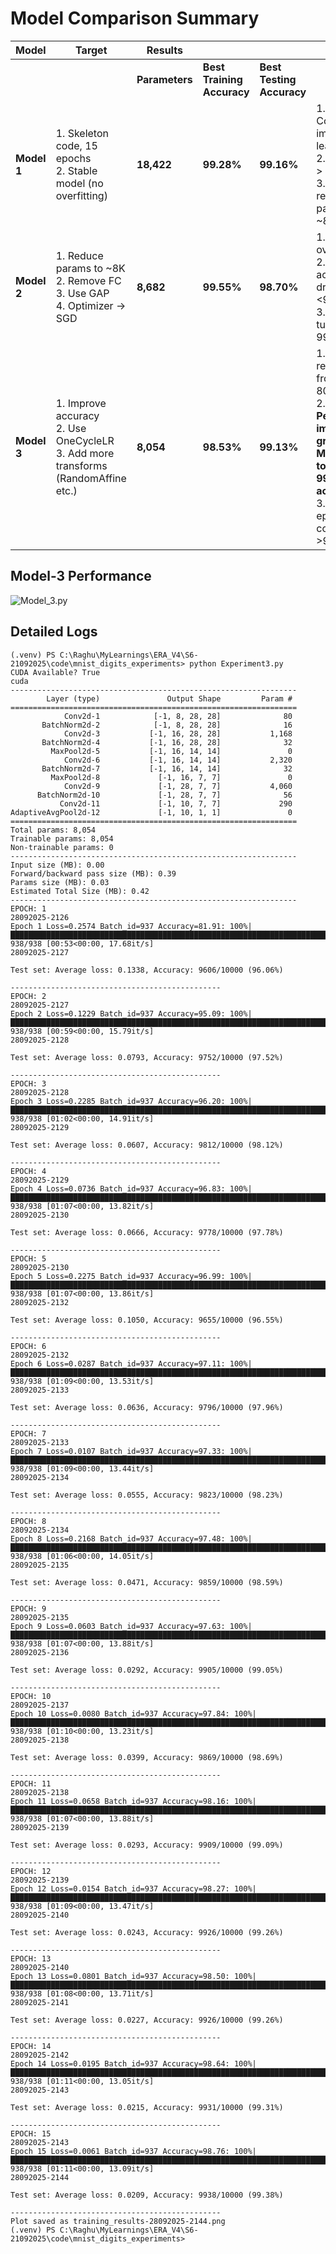 # Model Comparison Summary

| **Model** | **Target** | **Results** |  |  | **Analysis** | **Logs** |
|-----------|------------|-------------|----|----|--------------|------------------|
|           |            | **Parameters** | **Best Training Accuracy** | **Best Testing Accuracy** |              |                  |
| **Model 1** | 1. Skeleton code, 15 epochs <br> 2. Stable model (no overfitting) | **18,422** | **99.28%** | **99.16%** | 1. Consistently improving learning <br> 2. Accuracy > 99% <br> 3. Can reduce params to ~8K | [Logs-Model1](./Logs-Model1.log)  |
| **Model 2** | 1. Reduce params to ~8K <br> 2. Remove FC <br> 3. Use GAP <br> 4. Optimizer → SGD | **8,682** | **99.55%** | **98.70%** | 1. Slight overfitting <br> 2. Test accuracy dropped <99% <br> 3. Needs tuning to hit 99.4% | [Logs-Model2](./Logs-Model2.log) |
| **Model 3** | 1. Improve accuracy <br> 2. Use OneCycleLR <br> 3. Add more transforms (RandomAffine etc.) | **8,054** | **98.53%** | **99.13%** | 1. Params reduced from 8682 → 8054 <br> 2. **Performance improved greatly. Model able to touch 99.39% test accuracy** <br> 3. Last 4 epochs consistently >99.26% | [Logs-Model3](./Logs-Model3.log) |


## Model-3 Performance
![Model_3.py](training_results-28092025-2144.png)

## Detailed Logs
```
(.venv) PS C:\Raghu\MyLearnings\ERA_V4\S6-21092025\code\mnist_digits_experiments> python Experiment3.py
CUDA Available? True
cuda
----------------------------------------------------------------
        Layer (type)               Output Shape         Param #
================================================================
            Conv2d-1            [-1, 8, 28, 28]              80
       BatchNorm2d-2            [-1, 8, 28, 28]              16
            Conv2d-3           [-1, 16, 28, 28]           1,168
       BatchNorm2d-4           [-1, 16, 28, 28]              32
         MaxPool2d-5           [-1, 16, 14, 14]               0
            Conv2d-6           [-1, 16, 14, 14]           2,320
       BatchNorm2d-7           [-1, 16, 14, 14]              32
         MaxPool2d-8             [-1, 16, 7, 7]               0
            Conv2d-9             [-1, 28, 7, 7]           4,060
      BatchNorm2d-10             [-1, 28, 7, 7]              56
           Conv2d-11             [-1, 10, 7, 7]             290
AdaptiveAvgPool2d-12             [-1, 10, 1, 1]               0
================================================================
Total params: 8,054
Trainable params: 8,054
Non-trainable params: 0
----------------------------------------------------------------
Input size (MB): 0.00
Forward/backward pass size (MB): 0.39
Params size (MB): 0.03
Estimated Total Size (MB): 0.42
----------------------------------------------------------------
EPOCH: 1
28092025-2126
Epoch 1 Loss=0.2574 Batch_id=937 Accuracy=81.91: 100%|██████████████████████████████████████████████████████████████████████████████████████████████████████████████████████████████████| 938/938 [00:53<00:00, 17.68it/s]
28092025-2127

Test set: Average loss: 0.1338, Accuracy: 9606/10000 (96.06%)

-----------------------------------------------
EPOCH: 2
28092025-2127
Epoch 2 Loss=0.1229 Batch_id=937 Accuracy=95.09: 100%|██████████████████████████████████████████████████████████████████████████████████████████████████████████████████████████████████| 938/938 [00:59<00:00, 15.79it/s] 
28092025-2128

Test set: Average loss: 0.0793, Accuracy: 9752/10000 (97.52%)

-----------------------------------------------
EPOCH: 3
28092025-2128
Epoch 3 Loss=0.2285 Batch_id=937 Accuracy=96.20: 100%|██████████████████████████████████████████████████████████████████████████████████████████████████████████████████████████████████| 938/938 [01:02<00:00, 14.91it/s] 
28092025-2129

Test set: Average loss: 0.0607, Accuracy: 9812/10000 (98.12%)

-----------------------------------------------
EPOCH: 4
28092025-2129
Epoch 4 Loss=0.0736 Batch_id=937 Accuracy=96.83: 100%|██████████████████████████████████████████████████████████████████████████████████████████████████████████████████████████████████| 938/938 [01:07<00:00, 13.82it/s] 
28092025-2130

Test set: Average loss: 0.0666, Accuracy: 9778/10000 (97.78%)

-----------------------------------------------
EPOCH: 5
28092025-2130
Epoch 5 Loss=0.2275 Batch_id=937 Accuracy=96.99: 100%|██████████████████████████████████████████████████████████████████████████████████████████████████████████████████████████████████| 938/938 [01:07<00:00, 13.86it/s] 
28092025-2132

Test set: Average loss: 0.1050, Accuracy: 9655/10000 (96.55%)

-----------------------------------------------
EPOCH: 6
28092025-2132
Epoch 6 Loss=0.0287 Batch_id=937 Accuracy=97.11: 100%|██████████████████████████████████████████████████████████████████████████████████████████████████████████████████████████████████| 938/938 [01:09<00:00, 13.53it/s] 
28092025-2133

Test set: Average loss: 0.0636, Accuracy: 9796/10000 (97.96%)

-----------------------------------------------
EPOCH: 7
28092025-2133
Epoch 7 Loss=0.0107 Batch_id=937 Accuracy=97.33: 100%|██████████████████████████████████████████████████████████████████████████████████████████████████████████████████████████████████| 938/938 [01:09<00:00, 13.44it/s] 
28092025-2134

Test set: Average loss: 0.0555, Accuracy: 9823/10000 (98.23%)

-----------------------------------------------
EPOCH: 8
28092025-2134
Epoch 8 Loss=0.2168 Batch_id=937 Accuracy=97.48: 100%|██████████████████████████████████████████████████████████████████████████████████████████████████████████████████████████████████| 938/938 [01:06<00:00, 14.05it/s] 
28092025-2135

Test set: Average loss: 0.0471, Accuracy: 9859/10000 (98.59%)

-----------------------------------------------
EPOCH: 9
28092025-2135
Epoch 9 Loss=0.0603 Batch_id=937 Accuracy=97.63: 100%|██████████████████████████████████████████████████████████████████████████████████████████████████████████████████████████████████| 938/938 [01:07<00:00, 13.88it/s] 
28092025-2136

Test set: Average loss: 0.0292, Accuracy: 9905/10000 (99.05%)

-----------------------------------------------
EPOCH: 10
28092025-2137
Epoch 10 Loss=0.0080 Batch_id=937 Accuracy=97.84: 100%|█████████████████████████████████████████████████████████████████████████████████████████████████████████████████████████████████| 938/938 [01:10<00:00, 13.23it/s] 
28092025-2138

Test set: Average loss: 0.0399, Accuracy: 9869/10000 (98.69%)

-----------------------------------------------
EPOCH: 11
28092025-2138
Epoch 11 Loss=0.0658 Batch_id=937 Accuracy=98.16: 100%|█████████████████████████████████████████████████████████████████████████████████████████████████████████████████████████████████| 938/938 [01:07<00:00, 13.88it/s] 
28092025-2139

Test set: Average loss: 0.0293, Accuracy: 9909/10000 (99.09%)

-----------------------------------------------
EPOCH: 12
28092025-2139
Epoch 12 Loss=0.0154 Batch_id=937 Accuracy=98.27: 100%|█████████████████████████████████████████████████████████████████████████████████████████████████████████████████████████████████| 938/938 [01:09<00:00, 13.47it/s] 
28092025-2140

Test set: Average loss: 0.0243, Accuracy: 9926/10000 (99.26%)

-----------------------------------------------
EPOCH: 13
28092025-2140
Epoch 13 Loss=0.0801 Batch_id=937 Accuracy=98.50: 100%|█████████████████████████████████████████████████████████████████████████████████████████████████████████████████████████████████| 938/938 [01:08<00:00, 13.71it/s] 
28092025-2141

Test set: Average loss: 0.0227, Accuracy: 9926/10000 (99.26%)

-----------------------------------------------
EPOCH: 14
28092025-2142
Epoch 14 Loss=0.0195 Batch_id=937 Accuracy=98.64: 100%|█████████████████████████████████████████████████████████████████████████████████████████████████████████████████████████████████| 938/938 [01:11<00:00, 13.05it/s] 
28092025-2143

Test set: Average loss: 0.0215, Accuracy: 9931/10000 (99.31%)

-----------------------------------------------
EPOCH: 15
28092025-2143
Epoch 15 Loss=0.0061 Batch_id=937 Accuracy=98.76: 100%|█████████████████████████████████████████████████████████████████████████████████████████████████████████████████████████████████| 938/938 [01:11<00:00, 13.09it/s] 
28092025-2144

Test set: Average loss: 0.0209, Accuracy: 9938/10000 (99.38%)

-----------------------------------------------
Plot saved as training_results-28092025-2144.png
(.venv) PS C:\Raghu\MyLearnings\ERA_V4\S6-21092025\code\mnist_digits_experiments>
```